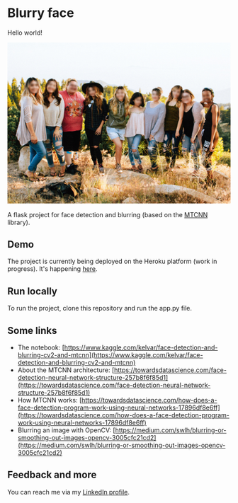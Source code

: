 # Blurry face

Hello world!  
  
![People - Unsplash)](static/img/img-modified.jpg "People - Unsplash")

A flask project for face detection and blurring (based on the [MTCNN](https://github.com/ipazc/mtcnn) library).

## Demo

The project is currently being deployed on the Heroku platform (work in progress). It's happening [here](https://me-myself-and-blurry.herokuapp.com).

## Run locally

To run the project, clone this repository and run the app.py file. 

## Some links

* The notebook: [https://www.kaggle.com/kelvar/face-detection-and-blurring-cv2-and-mtcnn](https://www.kaggle.com/kelvar/face-detection-and-blurring-cv2-and-mtcnn)
* About the MTCNN architecture: [https://towardsdatascience.com/face-detection-neural-network-structure-257b8f6f85d1](https://towardsdatascience.com/face-detection-neural-network-structure-257b8f6f85d1)
* How MTCNN works: [https://towardsdatascience.com/how-does-a-face-detection-program-work-using-neural-networks-17896df8e6ff](https://towardsdatascience.com/how-does-a-face-detection-program-work-using-neural-networks-17896df8e6ff)
* Blurring an image with OpenCV: [https://medium.com/swlh/blurring-or-smoothing-out-images-opencv-3005cfc21cd2](https://medium.com/swlh/blurring-or-smoothing-out-images-opencv-3005cfc21cd2)

## Feedback and more

You can reach me via my [LinkedIn profile](https://www.linkedin.com/in/gaspard-kindji/).  
